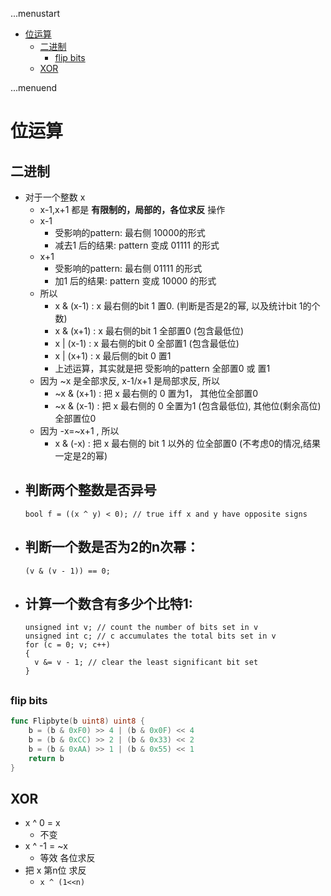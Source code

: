 ...menustart

 - [位运算](#c04f8667013a3097bf12e98e424a915b)
     - [二进制](#6168fb08fe64663a502a132c5589b73d)
         - [flip bits](#bf94eee92531fcf0a63c55eddb6a558c)
     - [XOR](#97675eb3f268048604dc5155511a2a4d)

...menuend


<h2 id="c04f8667013a3097bf12e98e424a915b"></h2>


# 位运算


<h2 id="6168fb08fe64663a502a132c5589b73d"></h2>


## 二进制

 - 对于一个整数 x
    - x-1,x+1 都是 **有限制的，局部的，各位求反** 操作
    - x-1
        - 受影响的pattern: 最右侧 10000的形式
        - 减去1 后的结果:  pattern 变成 01111 的形式
    - x+1
        - 受影响的pattern: 最右侧 01111 的形式
        - 加1 后的结果:  pattern 变成 10000 的形式
    - 所以
        - x & (x-1) : x 最右侧的bit 1 置0. (判断是否是2的幂, 以及统计bit 1的个数)
        - x & (x+1) : x 最右侧的bit 1 全部置0 (包含最低位)
        - x | (x-1) : x 最右侧的bit 0 全部置1 (包含最低位)
        - x | (x+1) : x 最后侧的bit 0 置1
        - 上述运算，其实就是把 受影响的pattern 全部置0 或 置1
    - 因为 ~x 是全部求反, x-1/x+1 是局部求反,   所以
        - ~x & (x+1) : 把 x 最右侧的 0 置为1， 其他位全部置0
        - ~x & (x-1) : 把 x 最右侧的 0 全置为1 (包含最低位), 其他位(剩余高位)全部置位0
    - 因为  -x=~x+1 , 所以
        - x & (-x) : 把 x 最右侧的 bit 1 以外的 位全部置0  (不考虑0的情况,结果一定是2的幂)
 - 判断两个整数是否异号
    -
    ```
    bool f = ((x ^ y) < 0); // true iff x and y have opposite signs
    ```
 - 判断一个数是否为2的n次幂：
    -
    ```
    (v & (v - 1)) == 0;
    ```
 - 计算一个数含有多少个比特1:
    -
    ```
    unsigned int v; // count the number of bits set in v
    unsigned int c; // c accumulates the total bits set in v
    for (c = 0; v; c++)
    {
      v &= v - 1; // clear the least significant bit set
    }
    ```

<h2 id="bf94eee92531fcf0a63c55eddb6a558c"></h2>


### flip bits

```go
func Flipbyte(b uint8) uint8 {
    b = (b & 0xF0) >> 4 | (b & 0x0F) << 4
    b = (b & 0xCC) >> 2 | (b & 0x33) << 2
    b = (b & 0xAA) >> 1 | (b & 0x55) << 1
    return b
}
```

<h2 id="97675eb3f268048604dc5155511a2a4d"></h2>


## XOR

- x ^ 0 = x
    - 不变
- x ^ -1 = ~x
    - 等效 各位求反
- 把 x 第n位 求反
    - `x ^ (1<<n)`



